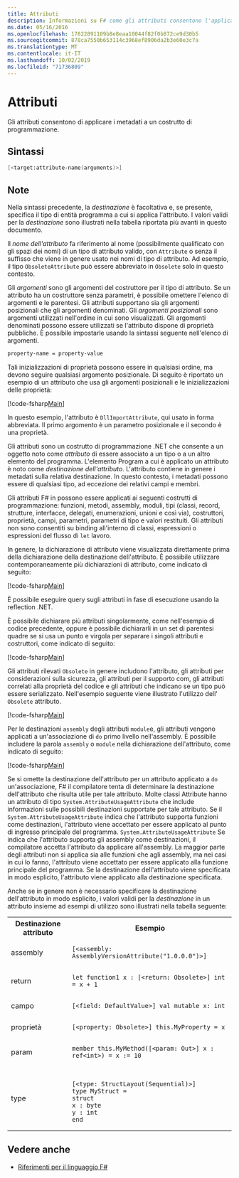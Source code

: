 ```yaml
---
title: Attributi
description: Informazioni su F# come gli attributi consentono l'applicazione dei metadati a un costrutto di programmazione.
ms.date: 05/16/2016
ms.openlocfilehash: 17822891109b8e8eaa10044f82f0b872ce9d30b5
ms.sourcegitcommit: 878ca7550b653114c3968ef8906da2b3e60e3c7a
ms.translationtype: MT
ms.contentlocale: it-IT
ms.lasthandoff: 10/02/2019
ms.locfileid: "71736809"
---
```

# <a name="attributes"></a>Attributi

Gli attributi consentono di applicare i metadati a un costrutto di programmazione.

## <a name="syntax"></a>Sintassi

```fsharp
[<target:attribute-name(arguments)>]
```

## <a name="remarks"></a>Note

Nella sintassi precedente, la *destinazione* è facoltativa e, se presente, specifica il tipo di entità programma a cui si applica l'attributo. I valori validi per la *destinazione* sono illustrati nella tabella riportata più avanti in questo documento.

Il *nome dell'attributo* fa riferimento al nome (possibilmente qualificato con gli spazi dei nomi) di un tipo di attributo valido, con `Attribute` o senza il suffisso che viene in genere usato nei nomi di tipo di attributo. Ad esempio, il tipo `ObsoleteAttribute` può essere abbreviato in `Obsolete` solo in questo contesto.

Gli *argomenti* sono gli argomenti del costruttore per il tipo di attributo. Se un attributo ha un costruttore senza parametri, è possibile omettere l'elenco di argomenti e le parentesi. Gli attributi supportano sia gli argomenti posizionali che gli argomenti denominati. Gli *argomenti posizionali* sono argomenti utilizzati nell'ordine in cui sono visualizzati. Gli argomenti denominati possono essere utilizzati se l'attributo dispone di proprietà pubbliche. È possibile impostarle usando la sintassi seguente nell'elenco di argomenti.

```fsharp
property-name = property-value
```

Tali inizializzazioni di proprietà possono essere in qualsiasi ordine, ma devono seguire qualsiasi argomento posizionale. Di seguito è riportato un esempio di un attributo che usa gli argomenti posizionali e le inizializzazioni delle proprietà:

[!code-fsharp[Main](~/samples/snippets/fsharp/lang-ref-2/snippet6202.fs)]

In questo esempio, l'attributo è `DllImportAttribute`, qui usato in forma abbreviata. Il primo argomento è un parametro posizionale e il secondo è una proprietà.

Gli attributi sono un costrutto di programmazione .NET che consente a un oggetto noto come *attributo* di essere associato a un tipo o a un altro elemento del programma. L'elemento Program a cui è applicato un attributo è noto come *destinazione dell'attributo*. L'attributo contiene in genere i metadati sulla relativa destinazione. In questo contesto, i metadati possono essere di qualsiasi tipo, ad eccezione dei relativi campi e membri.

Gli attributi F# in possono essere applicati ai seguenti costrutti di programmazione: funzioni, metodi, assembly, moduli, tipi (classi, record, strutture, interfacce, delegati, enumerazioni, unioni e così via), costruttori, proprietà, campi, parametri, parametri di tipo e valori restituiti. Gli attributi non sono consentiti su binding all'interno di classi, espressioni o espressioni del flusso di `let` lavoro.

In genere, la dichiarazione di attributo viene visualizzata direttamente prima della dichiarazione della destinazione dell'attributo. È possibile utilizzare contemporaneamente più dichiarazioni di attributo, come indicato di seguito:

[!code-fsharp[Main](~/samples/snippets/fsharp/lang-ref-2/snippet6603.fs)]

È possibile eseguire query sugli attributi in fase di esecuzione usando la reflection .NET.

È possibile dichiarare più attributi singolarmente, come nell'esempio di codice precedente, oppure è possibile dichiararli in un set di parentesi quadre se si usa un punto e virgola per separare i singoli attributi e costruttori, come indicato di seguito:

[!code-fsharp[Main](~/samples/snippets/fsharp/lang-ref-2/snippet6604.fs)]

Gli attributi rilevati `Obsolete` in genere includono l'attributo, gli attributi per considerazioni sulla sicurezza, gli attributi per il supporto com, gli attributi correlati alla proprietà del codice e gli attributi che indicano se un tipo può essere serializzato. Nell'esempio seguente viene illustrato l'utilizzo dell' `Obsolete` attributo.

[!code-fsharp[Main](~/samples/snippets/fsharp/lang-ref-2/snippet6605.fs)]

Per le destinazioni `assembly` degli attributi `module`e, gli attributi vengono applicati a un'associazione di `do` primo livello nell'assembly. È possibile includere la parola `assembly` o `module` nella dichiarazione dell'attributo, come indicato di seguito:

[!code-fsharp[Main](~/samples/snippets/fsharp/lang-ref-2/snippet6606.fs)]

Se si omette la destinazione dell'attributo per un attributo applicato a `do` un'associazione, F# il compilatore tenta di determinare la destinazione dell'attributo che risulta utile per tale attributo. Molte classi Attribute hanno un attributo di tipo `System.AttributeUsageAttribute` che include informazioni sulle possibili destinazioni supportate per tale attributo. Se il `System.AttributeUsageAttribute` indica che l'attributo supporta funzioni come destinazioni, l'attributo viene accettato per essere applicato al punto di ingresso principale del programma. `System.AttributeUsageAttribute` Se indica che l'attributo supporta gli assembly come destinazioni, il compilatore accetta l'attributo da applicare all'assembly. La maggior parte degli attributi non si applica sia alle funzioni che agli assembly, ma nei casi in cui lo fanno, l'attributo viene accettato per essere applicato alla funzione principale del programma. Se la destinazione dell'attributo viene specificata in modo esplicito, l'attributo viene applicato alla destinazione specificata.

Anche se in genere non è necessario specificare la destinazione dell'attributo in modo esplicito, i valori validi per la *destinazione* in un attributo insieme ad esempi di utilizzo sono illustrati nella tabella seguente:

<table>
  <tr>
    <th>Destinazione attributo</td>
    <th>Esempio</td> 
  </tr>
  <tr>
    <td>assembly</td>
    <td><pre lang="fsharp"><code>[&lt;assembly: AssemblyVersionAttribute("1.0.0.0")&gt;]</code></pre></td> 
  </tr>
  <tr>
    <td>return</td>
    <td><pre lang="fsharp"><code>let function1 x : [&lt;return: Obsolete&gt;] int = x + 1</code></pre></td> 
  </tr>
  <tr>
    <td>campo</td>
    <td><pre lang="fsharp"><code>[&lt;field: DefaultValue&gt;] val mutable x: int</code></pre></td> 
  </tr>
  <tr>
    <td>proprietà</td>
    <td><pre lang="fsharp"><code>[&lt;property: Obsolete&gt;] this.MyProperty = x</code></pre></td> 
  </tr>
  <tr>
    <td>param</td>
    <td><pre lang="fsharp"><code>member this.MyMethod([&lt;param: Out&gt;] x : ref&lt;int&gt;) = x := 10</code></pre></td> 
  </tr>
  <tr>
    <td>type</td>
    <td>
        <pre lang="fsharp"><code>
[&lt;type: StructLayout(Sequential)&gt;] 
type MyStruct = 
struct 
x : byte
y : int
end</code></pre>
    </td>
  </tr>
</table>

## <a name="see-also"></a>Vedere anche

- [Riferimenti per il linguaggio F#](index.md)
